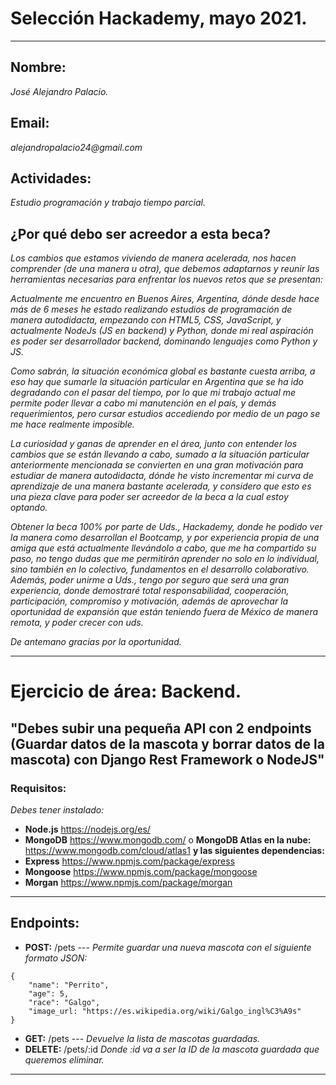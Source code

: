 # Selección Hackademy, mayo 2021.
---
## Nombre: 
_José Alejandro Palacio._
## Email: 
_alejandropalacio24@gmail.com_
## Actividades:
_Estudio programación y trabajo tiempo parcial._
## ¿Por qué debo ser acreedor a esta beca?
_Los cambios que estamos viviendo de manera acelerada, nos hacen comprender (de una manera u otra), que debemos adaptarnos y reunir las herramientas necesarias para enfrentar los nuevos retos que se presentan:_

_Actualmente me encuentro en Buenos Aires, Argentina, dónde desde hace más de 6 meses he estado realizando estudios de programación de manera autodidacta, empezando con HTML5, CSS, JavaScript, y actualmente NodeJs (JS en backend) y Python, donde mi real aspiración es poder ser desarrollador backend, dominando lenguajes como Python y JS._

_Como sabrán, la situación económica global es bastante cuesta arriba, a eso hay que sumarle la situación particular en Argentina que se ha ido degradando con el pasar del tiempo, por lo que mi trabajo actual me permite poder llevar a cabo mi manutención en el país, y demás requerimientos, pero cursar estudios accediendo por medio de un pago se me hace realmente imposible._

_La curiosidad y ganas de aprender en el área, junto con entender los cambios que se están llevando a cabo, sumado a la situación particular anteriormente mencionada se convierten en una gran motivación para estudiar de manera autodidacta, dónde he visto incrementar mi curva de aprendizaje de una manera bastante acelerada, y considero que esto es una pieza clave para poder ser acreedor de la beca a la cual estoy optando._

_Obtener la beca 100% por parte de Uds., Hackademy, donde he podido ver la manera como desarrollan el Bootcamp, y por experiencia propia de una amiga que está actualmente llevándolo a cabo, que me ha compartido su paso, no tengo dudas que me permitirán aprender no solo en lo individual, sino también en lo colectivo, fundamentos en el desarrollo colaborativo.  Además, poder unirme a Uds., tengo por seguro que será una gran experiencia, donde demostraré total responsabilidad, cooperación, participación, compromiso y motivación, además de aprovechar la oportunidad de expansión que están teniendo fuera de México de manera remota, y poder crecer con uds._

_De antemano gracias por la oportunidad._

---
# Ejercicio de área: Backend.
## "Debes subir una pequeña API con 2 endpoints (Guardar datos de la mascota y borrar datos de la mascota) con Django Rest Framework o NodeJS"
### Requisitos: 
_Debes tener instalado:_
* **Node.js** https://nodejs.org/es/
* **MongoDB** https://www.mongodb.com/ o **MongoDB Atlas en la nube:** https://www.mongodb.com/cloud/atlas1
**y las siguientes dependencias:**
* **Express** https://www.npmjs.com/package/express
* **Mongoose** https://www.npmjs.com/package/mongoose
* **Morgan** https://www.npmjs.com/package/morgan

---
## Endpoints:
* **POST:** /pets --- _Permite guardar una nueva mascota con el siguiente formato JSON:_
```
{
	"name": "Perrito",
	"age": 5,
	"race": "Galgo",
    "image_url: "https://es.wikipedia.org/wiki/Galgo_ingl%C3%A9s"
}
```
* **GET:** /pets --- _Devuelve la lista de mascotas guardadas._
* **DELETE:** /pets/:id _Donde :id va a ser la ID de la mascota guardada que queremos eliminar._
---